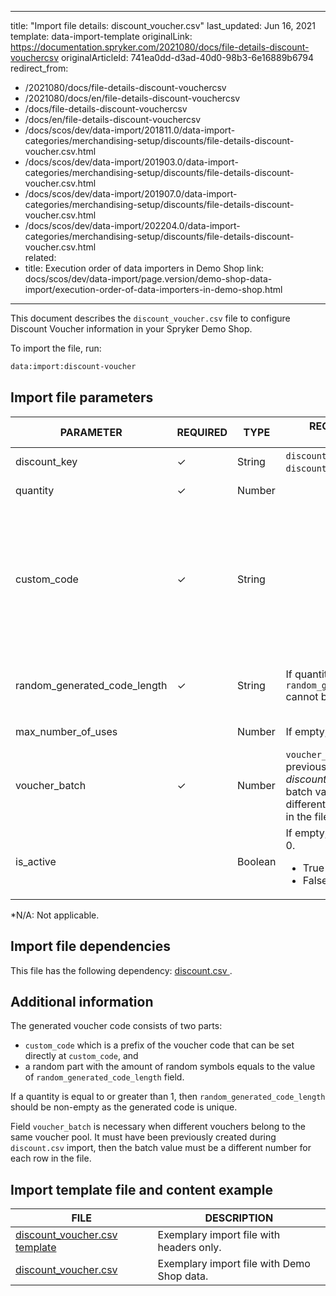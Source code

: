   
---
title: "Import file details: discount_voucher.csv"
last_updated: Jun 16, 2021
template: data-import-template
originalLink: https://documentation.spryker.com/2021080/docs/file-details-discount-vouchercsv
originalArticleId: 741ea0dd-d3ad-40d0-98b3-6e16889b6794
redirect_from:
  - /2021080/docs/file-details-discount-vouchercsv
  - /2021080/docs/en/file-details-discount-vouchercsv
  - /docs/file-details-discount-vouchercsv
  - /docs/en/file-details-discount-vouchercsv
  - /docs/scos/dev/data-import/201811.0/data-import-categories/merchandising-setup/discounts/file-details-discount-voucher.csv.html
  - /docs/scos/dev/data-import/201903.0/data-import-categories/merchandising-setup/discounts/file-details-discount-voucher.csv.html
  - /docs/scos/dev/data-import/201907.0/data-import-categories/merchandising-setup/discounts/file-details-discount-voucher.csv.html
  - /docs/scos/dev/data-import/202204.0/data-import-categories/merchandising-setup/discounts/file-details-discount-voucher.csv.html  
related:
  - title: Execution order of data importers in Demo Shop
    link: docs/scos/dev/data-import/page.version/demo-shop-data-import/execution-order-of-data-importers-in-demo-shop.html
---

This document describes the `discount_voucher.csv` file to configure Discount Voucher information in your Spryker Demo Shop.

To import the file, run:

```bash
data:import:discount-voucher
```

## Import file parameters



| PARAMETER | REQUIRED | TYPE | REQUIREMENTS OR COMMENTS | DESCRIPTION |
| --- | --- | --- | --- | --- |
| discount_key | &check; | String |`discount_key` must exist in the `discounts.csv` file | The key identifier of the discount. |
| quantity | &check; | Number |  | The number of vouchers that are generated. |
| custom_code | &check; | String |  | The  customized code of the voucher, composed of two parts:<ul><li>a prefix of the voucher code that can be set directly in this field,</li><li>a random part with the amount of random symbols equals to the value of random_generated_code_length field.</li></ul> |
| random_generated_code_length | &check; | String | If quantity >= 1, then `random_generated_code_length`	cannot be empty. | A random part of the voucher code with the amount of random symbols equals to the value of `random_generated_code_length` field. |
| max_number_of_uses |  | Number | If empty, this will be set to 0. | The maximum amount of times this voucher can be used. |
| voucher_batch | &check; | Number |`voucher_batch` must be previously created during *discount.csv* import, then the batch value must be a different number for each row in the file. | This groups vouchers into batches. It identifies a voucher belonging to the same voucher pool. |
| is_active |  | Boolean | If empty, will be set to False = 0.<ul><li>True = 1</li><li>False = 0</li></ul>  | If true, the discount is active. |
*N/A: Not applicable.

## Import file dependencies

This file has the following dependency: [ discount.csv ](/docs/pbc/all/discount-management/{{site.version}}/base-shop/import-and-export-data/import-file-details-discount.csv.html).

## Additional information

The generated voucher code consists of two parts:

* `custom_code` which is a prefix of the voucher code that can be set directly at `custom_code`, and
* a random part with the amount of random symbols equals to the value of `random_generated_code_length` field.

If a quantity is equal to or greater than 1, then `random_generated_code_length` should be non-empty as the generated code is unique.

Field `voucher_batch` is necessary when different vouchers belong to the same voucher pool. It must have been previously created during `discount.csv` import, then the batch value must be a different number for each row in the file.

## Import template file and content example



| FILE | DESCRIPTION |
| --- | --- |
| [discount_voucher.csv template](https://spryker.s3.eu-central-1.amazonaws.com/docs/Developer+Guide/Back-End/Data+Manipulation/Data+Ingestion/Data+Import/Data+Import+Categories/Merchandising+Setup/Discounts/Template+discount_voucher.csv) | Exemplary import file with headers only. |
| [discount_voucher.csv](https://spryker.s3.eu-central-1.amazonaws.com/docs/Developer+Guide/Back-End/Data+Manipulation/Data+Ingestion/Data+Import/Data+Import+Categories/Merchandising+Setup/Discounts/discount_voucher.csv) | Exemplary import file with Demo Shop data. |
